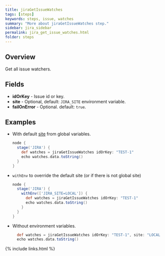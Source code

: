 ```yaml
---
title: jiraGetIssueWatches
tags: [steps]
keywords: steps, issue, watches
summary: "More about jiraGetIssueWatches step."
sidebar: jira_sidebar
permalink: jira_get_issue_watches.html
folder: steps
---
```


## Overview

Get all issue watchers.

## Fields

* **idOrKey** - Issue id or key.
* **site** - Optional, default: `JIRA_SITE` environment variable.
* **failOnError** - Optional. default: `true`.

## Examples

* With default [site](config#environment-variables) from global variables.

  ```groovy
  node {
    stage('JIRA') {
      def watches = jiraGetIssueWatches idOrKey: "TEST-1"
      echo watches.data.toString()
    }
  }
  ```
* `withEnv` to override the default site (or if there is not global site)
  ```groovy
  node {
    stage('JIRA') {
      withEnv(['JIRA_SITE=LOCAL']) {
        def watches = jiraGetIssueWatches idOrKey: "TEST-1"
        echo watches.data.toString()
      }
    }
  }
  ```
* Without environment variables.
  ```groovy
    def watches = jiraGetIssueWatches idOrKey: "TEST-1", site: "LOCAL"
    echo watches.data.toString()
  ```

{% include links.html %}
